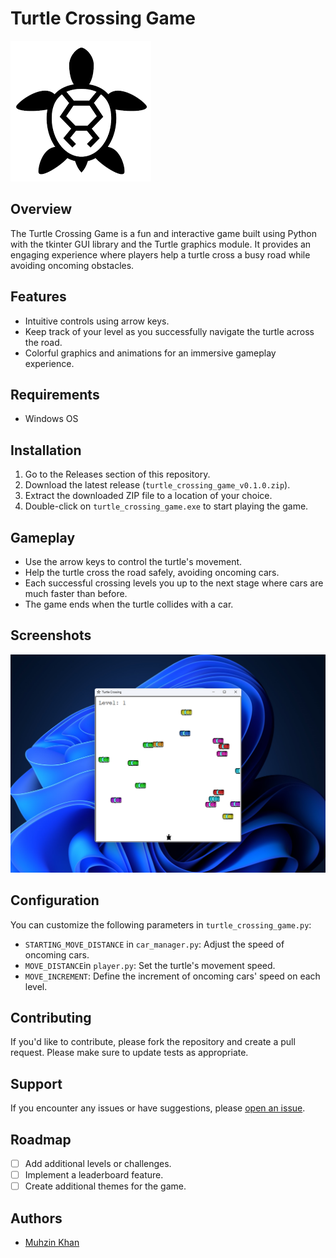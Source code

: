 # Turtle Crossing Game

![Turtle Crossing Game Logo](./assets/turtle.png)

## Overview

The Turtle Crossing Game is a fun and interactive game built using Python with the tkinter GUI library and the Turtle graphics module. It provides an engaging experience where players help a turtle cross a busy road while avoiding oncoming obstacles.

## Features

- Intuitive controls using arrow keys.
- Keep track of your level as you successfully navigate the turtle across the road.
- Colorful graphics and animations for an immersive gameplay experience.

## Requirements

- Windows OS

## Installation

1. Go to the Releases section of this repository.
2. Download the latest release (`turtle_crossing_game_v0.1.0.zip`).
3. Extract the downloaded ZIP file to a location of your choice.
4. Double-click on `turtle_crossing_game.exe` to start playing the game.

## Gameplay

- Use the arrow keys to control the turtle's movement.
- Help the turtle cross the road safely, avoiding oncoming cars.
- Each successful crossing levels you up to the next stage where cars are much faster than before.
- The game ends when the turtle collides with a car.

## Screenshots

![Gameplay Screenshot](./screenshot/gameplay.png)

## Configuration

You can customize the following parameters in `turtle_crossing_game.py`:

- `STARTING_MOVE_DISTANCE` in `car_manager.py`: Adjust the speed of oncoming cars.
- `MOVE_DISTANCE`in `player.py`: Set the turtle's movement speed.
- `MOVE_INCREMENT`: Define the increment of oncoming cars' speed on each level.

## Contributing

If you'd like to contribute, please fork the repository and create a pull request. Please make sure to update tests as appropriate.

## Support

If you encounter any issues or have suggestions, please [open an issue](https://github.com/yourusername/turtle-crossing-game/issues).

## Roadmap

- [ ] Add additional levels or challenges.
- [ ] Implement a leaderboard feature.
- [ ] Create additional themes for the game.

## Authors

- [Muhzin Khan](https://github.com/muhzinkhan)

